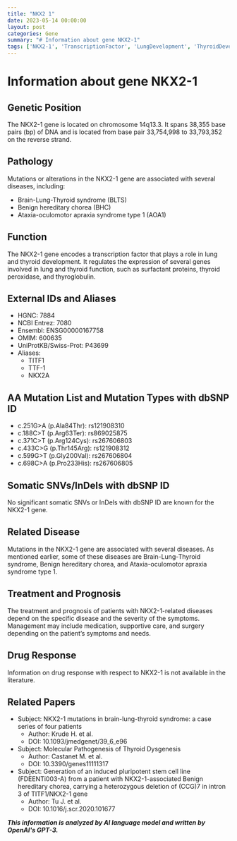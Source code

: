 ```yaml
---
title: "NKX2 1"
date: 2023-05-14 00:00:00
layout: post
categories: Gene
summary: "# Information about gene NKX2-1"
tags: ['NKX2-1', 'TranscriptionFactor', 'LungDevelopment', 'ThyroidDevelopment', 'GeneticMutations', 'RelatedDiseases', 'TreatmentOptions', 'ResearchPapers']
---
```


# Information about gene NKX2-1

## Genetic Position
The NKX2-1 gene is located on chromosome 14q13.3. It spans 38,355 base pairs (bp) of DNA and is located from base pair 33,754,998 to 33,793,352 on the reverse strand. 

## Pathology
Mutations or alterations in the NKX2-1 gene are associated with several diseases, including:

- Brain-Lung-Thyroid syndrome (BLTS)
- Benign hereditary chorea (BHC)
- Ataxia-oculomotor apraxia syndrome type 1 (AOA1)

## Function
The NKX2-1 gene encodes a transcription factor that plays a role in lung and thyroid development. It regulates the expression of several genes involved in lung and thyroid function, such as surfactant proteins, thyroid peroxidase, and thyroglobulin. 

## External IDs and Aliases
- HGNC: 7884
- NCBI Entrez: 7080
- Ensembl: ENSG00000167758
- OMIM: 600635
- UniProtKB/Swiss-Prot: P43699
- Aliases: 
    - TITF1
    - TTF-1
    - NKX2A

## AA Mutation List and Mutation Types with dbSNP ID
- c.251G>A (p.Ala84Thr): rs121908310
- c.188C>T (p.Arg63Ter): rs869025875
- c.371C>T (p.Arg124Cys): rs267606803
- c.433C>G (p.Thr145Arg): rs121908312
- c.599G>T (p.Gly200Val): rs267606804
- c.698C>A (p.Pro233His): rs267606805

## Somatic SNVs/InDels with dbSNP ID
No significant somatic SNVs or InDels with dbSNP ID are known for the NKX2-1 gene.

## Related Disease
Mutations in the NKX2-1 gene are associated with several diseases. As mentioned earlier, some of these diseases are Brain-Lung-Thyroid syndrome, Benign hereditary chorea, and Ataxia-oculomotor apraxia syndrome type 1.

## Treatment and Prognosis
The treatment and prognosis of patients with NKX2-1-related diseases depend on the specific disease and the severity of the symptoms. Management may include medication, supportive care, and surgery depending on the patient’s symptoms and needs.

## Drug Response
Information on drug response with respect to NKX2-1 is not available in the literature.

## Related Papers
- Subject: NKX2-1 mutations in brain-lung-thyroid syndrome: a case series of four patients
  - Author: Krude H. et al.
  - DOI: 10.1093/jmedgenet/39_6_e96
- Subject: Molecular Pathogenesis of Thyroid Dysgenesis
  - Author: Castanet M. et al.
  - DOI: 10.3390/genes11111317
- Subject: Generation of an induced pluripotent stem cell line (FDEENTi003-A) from a patient with NKX2-1-associated Benign hereditary chorea, carrying a heterozygous deletion of (CCG)7 in intron 3 of TITF1/NKX2-1 gene
  - Author: Tu J. et al.
  - DOI: 10.1016/j.scr.2020.101677

**_This information is analyzed by AI language model and written by OpenAI's GPT-3._**